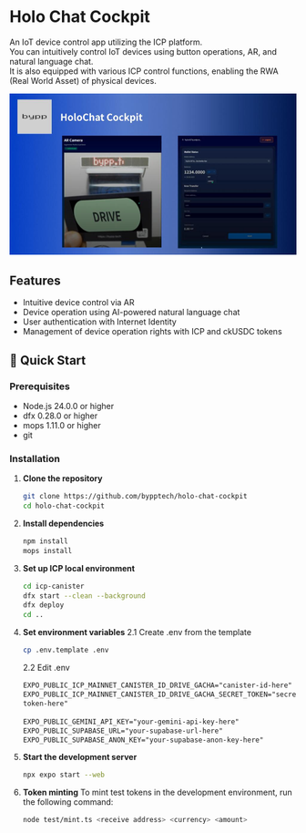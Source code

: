 
# Holo Chat Cockpit
An IoT device control app utilizing the ICP platform.  
You can intuitively control IoT devices using button operations, AR, and natural language chat.  
It is also equipped with various ICP control functions, enabling the RWA (Real World Asset) of physical devices.

[![](thumbnail.jpg)](https://www.youtube.com/watch?v=5zZ-vlNl94I)

## Features

* Intuitive device control via AR
* Device operation using AI-powered natural language chat
* User authentication with Internet Identity
* Management of device operation rights with ICP and ckUSDC tokens

## 🚀 Quick Start

### Prerequisites
- Node.js 24.0.0 or higher
- dfx 0.28.0 or higher
- mops 1.11.0 or higher
- git

### Installation

1. **Clone the repository**
   ```bash
   git clone https://github.com/bypptech/holo-chat-cockpit
   cd holo-chat-cockpit
   ```

2. **Install dependencies**
   ```bash
   npm install
   mops install
   ```

3. **Set up ICP local environment**
   ```bash
   cd icp-canister
   dfx start --clean --background
   dfx deploy
   cd ..
   ```
  
4. **Set environment variables**
   2.1 Create .env from the template
   ```bash
   cp .env.template .env
   ```
   2.2 Edit .env
   ```env
   EXPO_PUBLIC_ICP_MAINNET_CANISTER_ID_DRIVE_GACHA="canister-id-here"
   EXPO_PUBLIC_ICP_MAINNET_CANISTER_ID_DRIVE_GACHA_SECRET_TOKEN="secret-token-here"

   EXPO_PUBLIC_GEMINI_API_KEY="your-gemini-api-key-here"
   EXPO_PUBLIC_SUPABASE_URL="your-supabase-url-here"
   EXPO_PUBLIC_SUPABASE_ANON_KEY="your-supabase-anon-key-here"
   ```

5. **Start the development server**
   ```bash
   npx expo start --web
   ```

6. **Token minting**
   To mint test tokens in the development environment, run the following command:
   ```bash
   node test/mint.ts <receive address> <currency> <amount>
   ```
